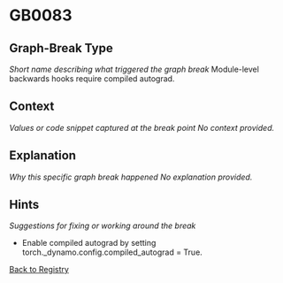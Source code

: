 # GB0083

## Graph-Break Type
*Short name describing what triggered the graph break*
Module-level backwards hooks require compiled autograd.

## Context
*Values or code snippet captured at the break point*
*No context provided.*

## Explanation
*Why this specific graph break happened*
*No explanation provided.*

## Hints
*Suggestions for fixing or working around the break*
- Enable compiled autograd by setting torch._dynamo.config.compiled_autograd = True.



[Back to Registry](../index.md)
